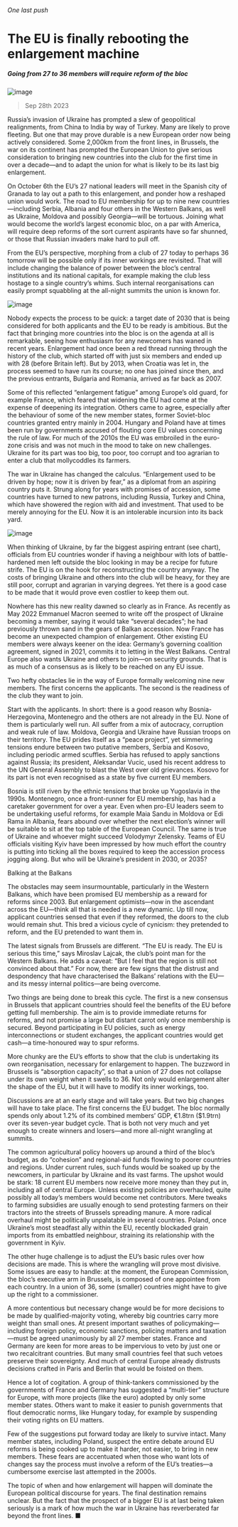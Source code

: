 ###### One last push
# The EU is finally rebooting the enlargement machine 
##### Going from 27 to 36 members will require reform of the bloc 
![image](images/20230930_EUP001.jpg) 
> Sep 28th 2023 
Russia’s invasion of Ukraine has prompted a slew of geopolitical realignments, from China to India by way of Turkey. Many are likely to prove fleeting. But one that may prove durable is a new European order now being actively considered. Some 2,000km from the front lines, in Brussels, the war on its continent has prompted the European Union to give serious consideration to bringing new countries into the club for the first time in over a decade—and to adapt the union for what is likely to be its last big enlargement. 
On October 6th the EU’s 27 national leaders will meet in the Spanish city of Granada to lay out a path to this enlargement, and ponder how a reshaped union would work. The road to EU membership for up to nine new countries—including Serbia, Albania and four others in the Western Balkans, as well as Ukraine, Moldova and possibly Georgia—will be tortuous. Joining what would become the world’s largest economic bloc, on a par with America, will require deep reforms of the sort current aspirants have so far shunned, or those that Russian invaders make hard to pull off.
From the EU’s perspective, morphing from a club of 27 today to perhaps 36 tomorrow will be possible only if its inner workings are revisited. That will include changing the balance of power between the bloc’s central institutions and its national capitals, for example making the club less hostage to a single country’s whims. Such internal reorganisations can easily prompt squabbling at the all-night summits the union is known for.
![image](images/20230930_EUM945.png) 

Nobody expects the process to be quick: a target date of 2030 that is being considered for both applicants and the EU to be ready is ambitious. But the fact that bringing more countries into the bloc is on the agenda at all is remarkable, seeing how enthusiasm for any newcomers has waned in recent years. Enlargement had once been a red thread running through the history of the club, which started off with just six members and ended up with 28 (before Britain left). But by 2013, when Croatia was let in, the process seemed to have run its course; no one has joined since then, and the previous entrants, Bulgaria and Romania, arrived as far back as 2007. 
Some of this reflected “enlargement fatigue” among Europe’s old guard, for example France, which feared that widening the EU had come at the expense of deepening its integration. Others came to agree, especially after the behaviour of some of the new member states, former Soviet-bloc countries granted entry mainly in 2004. Hungary and Poland have at times been run by governments accused of flouting core EU values concerning the rule of law. For much of the 2010s the EU was embroiled in the euro-zone crisis and was not much in the mood to take on new challenges. Ukraine for its part was too big, too poor, too corrupt and too agrarian to enter a club that mollycoddles its farmers.
The war in Ukraine has changed the calculus. “Enlargement used to be driven by hope; now it is driven by fear,” as a diplomat from an aspiring country puts it. Strung along for years with promises of accession, some countries have turned to new patrons, including Russia, Turkey and China, which have showered the region with aid and investment. That used to be merely annoying for the EU. Now it is an intolerable incursion into its back yard. 
![image](images/20230930_EUC716.png) 

When thinking of Ukraine, by far the biggest aspiring entrant (see chart), officials from EU countries wonder if having a neighbour with lots of battle-hardened men left outside the bloc looking in may be a recipe for future strife. The EU is on the hook for reconstructing the country anyway. The costs of bringing Ukraine and others into the club will be heavy, for they are still poor, corrupt and agrarian in varying degrees. Yet there is a good case to be made that it would prove even costlier to keep them out.
Nowhere has this new reality dawned so clearly as in France. As recently as May 2022 Emmanuel Macron seemed to write off the prospect of Ukraine becoming a member, saying it would take “several decades”; he had previously thrown sand in the gears of Balkan accession. Now France has become an unexpected champion of enlargement. Other existing EU members were always keener on the idea: Germany’s governing coalition agreement, signed in 2021, commits it to letting in the West Balkans. Central Europe also wants Ukraine and others to join—on security grounds. That is as much of a consensus as is likely to be reached on any EU issue.
Two hefty obstacles lie in the way of Europe formally welcoming nine new members. The first concerns the applicants. The second is the readiness of the club they want to join.
Start with the applicants. In short: there is a good reason why Bosnia-Herzegovina, Montenegro and the others are not already in the EU. None of them is particularly well run. All suffer from a mix of autocracy, corruption and weak rule of law. Moldova, Georgia and Ukraine have Russian troops on their territory. The EU prides itself as a “peace project”, yet simmering tensions endure between two putative members, Serbia and Kosovo, including periodic armed scuffles. Serbia has refused to apply sanctions against Russia; its president, Aleksandar Vucic, used his recent address to the UN General Assembly to blast the West over old grievances. Kosovo for its part is not even recognised as a state by five current EU members.
Bosnia is still riven by the ethnic tensions that broke up Yugoslavia in the 1990s. Montenegro, once a front-runner for EU membership, has had a caretaker government for over a year. Even when pro-EU leaders seem to be undertaking useful reforms, for example Maia Sandu in Moldova or Edi Rama in Albania, fears abound over whether the next election’s winner will be suitable to sit at the top table of the European Council. The same is true of Ukraine and whoever might succeed Volodymyr Zelensky. Teams of EU officials visiting Kyiv have been impressed by how much effort the country is putting into ticking all the boxes required to keep the accession process jogging along. But who will be Ukraine’s president in 2030, or 2035?
Balking at the Balkans
The obstacles may seem insurmountable, particularly in the Western Balkans, which have been promised EU membership as a reward for reforms since 2003. But enlargement optimists—now in the ascendant across the EU—think all that is needed is a new dynamic. Up till now, applicant countries sensed that even if they reformed, the doors to the club would remain shut. This bred a vicious cycle of cynicism: they pretended to reform, and the EU pretended to want them in.
The latest signals from Brussels are different. “The EU is ready. The EU is serious this time,” says Miroslav Lajcak, the club’s point man for the Western Balkans. He adds a caveat: “But I feel that the region is still not convinced about that.” For now, there are few signs that the distrust and despondency that have characterised the Balkans’ relations with the EU—and its messy internal politics—are being overcome. 
Two things are being done to break this cycle. The first is a new consensus in Brussels that applicant countries should feel the benefits of the EU before getting full membership. The aim is to provide immediate returns for reforms, and not promise a large but distant carrot only once membership is secured. Beyond participating in EU policies, such as energy interconnections or student exchanges, the applicant countries would get cash—a time-honoured way to spur reforms.
More chunky are the EU’s efforts to show that the club is undertaking its own reorganisation, necessary for enlargement to happen. The buzzword in Brussels is “absorption capacity”, so that a union of 27 does not collapse under its own weight when it swells to 36. Not only would enlargement alter the shape of the EU, but it will have to modify its inner workings, too.
Discussions are at an early stage and will take years. But two big changes will have to take place. The first concerns the EU budget. The bloc normally spends only about 1.2% of its combined members’ GDP, €1.8trn ($1.9trn) over its seven-year budget cycle. That is both not very much and yet enough to create winners and losers—and more all-night wrangling at summits. 
The common agricultural policy hoovers up around a third of the bloc’s budget, as do “cohesion” and regional-aid funds flowing to poorer countries and regions. Under current rules, such funds would be soaked up by the newcomers, in particular by Ukraine and its vast farms. The upshot would be stark: 18 current EU members now receive more money than they put in, including all of central Europe. Unless existing policies are overhauled, quite possibly all today’s members would become net contributors. Mere tweaks to farming subsidies are usually enough to send protesting farmers on their tractors into the streets of Brussels spreading manure. A more radical overhaul might be politically unpalatable in several countries. Poland, once Ukraine’s most steadfast ally within the EU, recently blockaded grain imports from its embattled neighbour, straining its relationship with the government in Kyiv.
The other huge challenge is to adjust the EU’s basic rules over how decisions are made. This is where the wrangling will prove most divisive. Some issues are easy to handle: at the moment, the European Commission, the bloc’s executive arm in Brussels, is composed of one appointee from each country. In a union of 36, some (smaller) countries might have to give up the right to a commissioner. 
A more contentious but necessary change would be for more decisions to be made by qualified-majority voting, whereby big countries carry more weight than small ones. At present important swathes of policymaking—including foreign policy, economic sanctions, policing matters and taxation—must be agreed unanimously by all 27 member states. France and Germany are keen for more areas to be impervious to veto by just one or two recalcitrant countries. But many small countries feel that such vetoes preserve their sovereignty. And much of central Europe already distrusts decisions crafted in Paris and Berlin that would be foisted on them.
Hence a lot of cogitation. A group of think-tankers commissioned by the governments of France and Germany has suggested a “multi-tier” structure for Europe, with more projects (like the euro) adopted by only some member states. Others want to make it easier to punish governments that flout democratic norms, like Hungary today, for example by suspending their voting rights on EU matters.
Few of the suggestions put forward today are likely to survive intact. Many member states, including Poland, suspect the entire debate around EU reforms is being cooked up to make it harder, not easier, to bring in new members. These fears are accentuated when those who want lots of changes say the process must involve a reform of the EU’s treaties—a cumbersome exercise last attempted in the 2000s.
The topic of when and how enlargement will happen will dominate the European political discourse for years. The final destination remains unclear. But the fact that the prospect of a bigger EU is at last being taken seriously is a mark of how much the war in Ukraine has reverberated far beyond the front lines. ■
